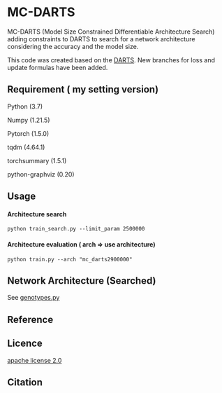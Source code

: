 # MC-DARTS

MC-DARTS (Model Size Constrained Differentiable
Architecture Search) adding constraints to DARTS to search for a network architecture considering the accuracy and the model size.

This code was created based on the [DARTS](https://github.com/quark0/darts).
New branches for loss and update formulas have been added.

## Requirement ( my setting version)

Python (3.7)

Numpy (1.21.5)

Pytorch (1.5.0)

tqdm (4.64.1)

torchsummary (1.5.1)

python-graphviz (0.20)

## Usage

#### Architecture search 
```
python train_search.py --limit_param 2500000
```

#### Architecture evaluation ( arch => use architecture)
```
python train.py --arch "mc_darts2900000"
```

## Network Architecture (Searched)
See [genotypes.py](https://github.com/itigo-11111/MC-DARTS/blob/main/genotypes.py)

## Reference


## Licence

[apache license 2.0](https://github.com/itigo-11111/MC-DARTS/blob/main/LICENSE)


## Citation
